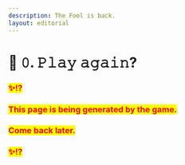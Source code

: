 ```yaml
---
description: The Fool is back.
layout: editorial
---
```


# 🤡 𝟶. 𝙿𝚕𝚊𝚢 𝚊𝚐𝚊𝚒𝚗?



### <mark style="color:red;">✨⁉️</mark>&#x20;

### <mark style="color:red;">This page is being generated by the game.</mark>&#x20;

### <mark style="color:red;">Come back later.</mark>

### <mark style="color:red;">✨⁉️</mark>



